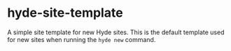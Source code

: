 # hyde-site-template

A simple site template for new Hyde sites. This is the default template used for new sites when running the `hyde new` command.
